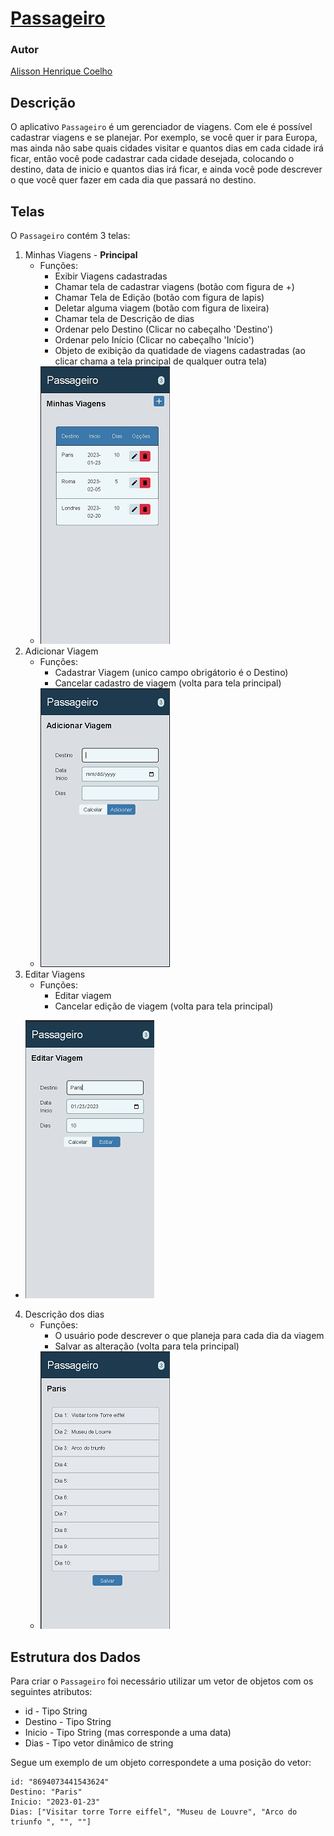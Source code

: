 # <a href="https://passageiro.alissoncoelho.repl.co/">Passageiro</a>

### Autor

[Alisson Henrique Coelho](https://replit.com/@AlissonCoelho/Passageiro)

## Descrição

O aplicativo `Passageiro` é um gerenciador de viagens. Com ele é possível cadastrar viagens e se planejar. Por exemplo, se você quer ir para Europa, mas ainda não sabe quais cidades visitar e quantos dias em cada cidade irá ficar, então você pode cadastrar cada cidade desejada, colocando o destino, data de inicio e quantos dias irá ficar, e ainda você pode descrever o que você quer fazer em cada dia que passará no destino.

## Telas

O `Passageiro` contém 3 telas:

1. Minhas Viagens - **Principal**
   - Funções:
     - Exibir Viagens cadastradas
     - Chamar tela de cadastrar viagens (botão com figura de +)
     - Chamar Tela de Edição (botão com figura de lapis)
     - Deletar alguma viagem (botão com figura de lixeira)
     - Chamar tela de Descrição de dias
     - Ordenar pelo Destino (Clicar no cabeçalho 'Destino')
     - Ordenar pelo Início (Clicar no cabeçalho 'Início')
     - Objeto de exibição da quatidade de viagens cadastradas (ao clicar chama a tela principal de qualquer outra tela)
   - ![Principal](/Images/TelaViagens.png)
2. Adicionar Viagem
   - Funções:
     - Cadastrar Viagem (unico campo obrigátorio é o Destino)
     - Cancelar cadastro de viagem (volta para tela principal)
   - ![Adicionar](/Images/TelaCadastrar.png)
3. Editar Viagens
   - Funções:
     - Editar viagem
     - Cancelar edição de viagem (volta para tela principal)

- ![Editar](/Images/TelaEditar.png)

4. Descrição dos dias
   - Funções:
     - O usuário pode descrever o que planeja para cada dia da viagem
     - Salvar as alteração (volta para tela principal)
   - ![Dias](/Images/TelaDias.png)

## Estrutura dos Dados

Para criar o `Passageiro` foi necessário utilizar um vetor de objetos com os seguintes atributos:

- id - Tipo String
- Destino - Tipo String
- Inicio - Tipo String (mas corresponde a uma data)
- Dias - Tipo vetor dinâmico de string

Segue um exemplo de um objeto correspondete a uma posição do vetor:
```
id: "8694073441543624"
Destino: "Paris"
Inicio: "2023-01-23"
Dias: ["Visitar torre Torre eiffel", "Museu de Louvre", "Arco do triunfo ", "", ""]
```
